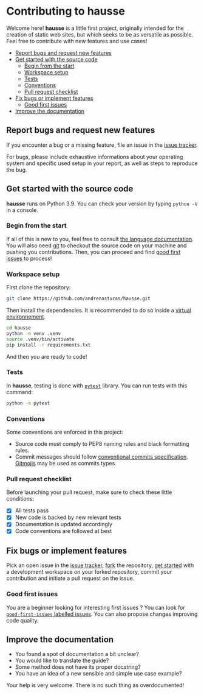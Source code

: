 # Contributing to hausse

Welcome here! **hausse** is a little first project, originally intended for the creation of static web sites, but which seeks to be as versatile as possible. Feel free to contribute with new features and use cases!

- [Report bugs and request new features](#report-bugs-and-request-new-features)
- [Get started with the source code](#get-started-with-the-source-code)
  - [Begin from the start](#begin-from-the-start)
  - [Workspace setup](#workspace-setup)
  - [Tests](#tests)
  - [Conventions](#conventions)
  - [Pull request checklist](#pull-request-checklist)
- [Fix bugs or implement features](#fix-bugs-or-implement-features)
  - [Good first issues](#good-first-issues)
- [Improve the documentation](#improve-the-documentation)


## Report bugs and request new features

If you encounter a bug or a missing feature, file an issue in the [issue tracker](https://github.com/andrenasturas/hausse/issues).

For bugs, please include exhaustive informations about your operating system and specific used setup in your report, as well as steps to reproduce the bug.

## Get started with the source code

**hausse** runs on Python 3.9. You can check your version by typing `python -V` in a console.

### Begin from the start

If all of this is new to you, feel free to consult [the language documentation](https://www.python.org/about/gettingstarted/). You will also need [git](https://git-scm.com/) to checkout the source code on your machine and pushing you contributions. Then, you can proceed and find [good first issues](#good-first-issues) to process!

### Workspace setup

First clone the repository:

```bash
git clone https://github.com/andrenasturas/hausse.git
```

Then install the dependencies. It is recommended to do so inside a [virtual environnement](https://docs.python.org/3/tutorial/venv.html).

```bash
cd hausse
python -m venv .venv
source .venv/bin/activate
pip install -r requirements.txt
```

And then you are ready to code!

### Tests

In **hausse**, testing is done with [`pytest`](https://pytest.org) library. You can run tests with this command:

```bash
python -m pytest
```

### Conventions

Some conventions are enforced in this project:

- Source code must comply to PEP8 naming rules and black formatting rules.
- Commit messages should follow [conventional commits specification](https://www.conventionalcommits.org/). [Gitmojis](https://gitmoji.dev/) may be used as commits types.

### Pull request checklist

Before launching your pull request, make sure to check these little conditions:

- [x] All tests pass
- [x] New code is backed by new relevant tests
- [x] Documentation is updated accordingly
- [x] Code conventions are followed at best

## Fix bugs or implement features

Pick an open issue in the [issue tracker](https://github.com/andrenasturas/hausse/issues), [fork](https://github.com/andrenasturas/hausse/fork) the repository, [get started](#get-started) with a development workspace on your forked repository, commit your contribution and initiate a pull request on the issue.

### Good first issues

You are a beginner looking for interesting first issues ? You can look for [`good-first-issues` labelled issues](https://github.com/andrenasturas/hausse/issues?q=is%3Aopen+is%3Aissue+label%3A%22good+first+issue%22). You can also propose changes improving code quality.

## Improve the documentation

- You found a spot of documentation a bit unclear?
- You would like to translate the guide?
- Some method does not have its proper docstring?
- You have an idea of a new sensible and simple use case example?

Your help is very welcome. There is no such thing as overdocumented!
